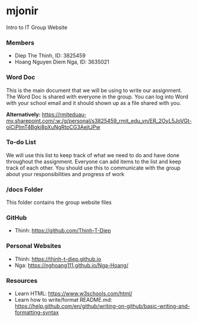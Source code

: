 # mjonir
Intro to IT Group Website

### Members
- Diep The Thinh, ID: 3825459
- Hoang Nguyen Diem Nga, ID: 3635021

### Word Doc
This is the main document that we will be using to write our assignment. The Word Doc is shared with everyone in the group. You can log into Word with your school email and it should shown up as a file shared with you.

**Alternatively:** https://rmiteduau-my.sharepoint.com/:w:/g/personal/s3825459_rmit_edu_vn/ER_2OyL5JoVGt-oiCiPlmT4Bgki8pXuNgRtpCG3AejtJPw

### To-do List
We will use this list to keep track of what we need to do and have done throughout the assignment. Everyone can add items to the list and keep track of each other. You should use this to communicate with the group about your responsibilities and progress of work

### /docs Folder
This folder contains the group website files

### GitHub
- Thinh: https://github.com/Thinh-T-Diep

### Personal Websites
- Thinh: https://thinh-t-diep.github.io
- Nga: https://nghoang111.github.io/Nga-Hoang/ 

### Resources
- Learn HTML: https://www.w3schools.com/html/
- Learn how to write/format README.md: https://help.github.com/en/github/writing-on-github/basic-writing-and-formatting-syntax
